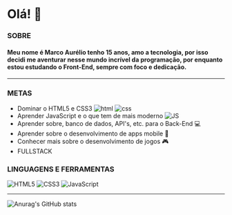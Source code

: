 # Olá! 👋

### SOBRE
#### Meu nome é Marco Aurélio tenho 15 anos, amo a tecnologia, por isso decidi me aventurar nesse mundo incrível da programação, por enquanto estou estudando o Front-End, sempre com foco e dedicação.
---
### METAS

- Dominar o HTML5 e CSS3 ![html](https://imagehost7.online-image-editor.com/oie_upload/images/15231027XvP22JVO/161954UAWLhaKA.png) ![css](https://imagehost7.online-image-editor.com/oie_upload/images/15231122lrkk6/1611111LLo021VA.png)
- Aprender JavaScript e o que tem de mais moderno ![JS](https://imagehost7.online-image-editor.com/oie_upload/images/1523818qB9wi2Q/161441NCmzC7E1.png)
- Aprender sobre, banco de dados, API's, etc. para o Back-End 💻
- Aprender sobre o desenvolvimento de apps mobile 📱
- Conhecer mais sobre o desenvolvimento de jogos 🎮
- FULLSTACK

### LINGUAGENS E FERRAMENTAS

![HTML5](https://imagehost7.online-image-editor.com/oie_upload/images/1523125JyzTGFlf/161057PrI9BYcV.png)
![CSS3](https://imagehost7.online-image-editor.com/oie_upload/images/1523359hs85aX/161340QuVn51Mq.png)
![JavaScript](https://imagehost7.online-image-editor.com/oie_upload/images/15236146jj0i/161441NCmzC7E1.png)

---

![Anurag's GitHub stats](https://github-readme-stats.vercel.app/api?username=Marco-AurelioRoque&show_icons=true&theme=radical)

